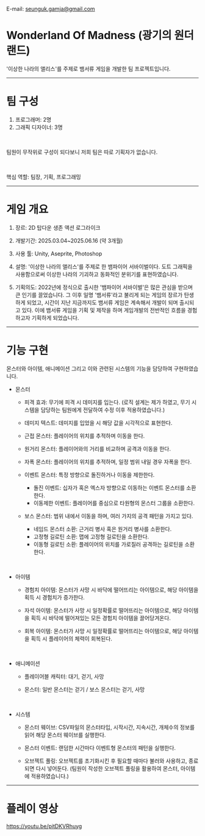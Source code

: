 E-mail: seunguk.gamja@gmail.com

# Wonderland Of Madness (광기의 원더랜드)
'이상한 나라의 앨리스'를 주제로 뱀서류 게임을 개발한 팀 프로젝트입니다.

---
# 팀 구성
1. 프로그래머: 2명
2. 그래픽 디자이너: 3명

<br>

팀원이 무작위로 구성이 되다보니 저희 팀은 따로 기획자가 없습니다.

<br>

핵심 역할: 팀장, 기획, 프로그래밍

---
# 게임 개요
1. 장르: 2D 탑다운 생존 액션 로그라이크
   
2. 개발기간: 2025.03.04~2025.06.16 (약 3개월)
   
3. 사용 툴: Unity, Aseprite, Photoshop
   
4. 설명: '이상한 나라의 앨리스'를 주제로 한 뱀파이어 서바이벌이다. 도트 그래픽을 사용함으로써 이상한 나라의 기괴하고 동화적인 분위기를 표현하였습니다.
   
5. 기획의도: 2022년에 정식으로 출시한 '뱀파이어 서바이벌'은 많은 관심을 받으며 큰 인기를 끌었습니다. 그 이후 일명 '뱀서류'라고 불리게 되는 게임의 장르가 탄생하게 되었고, 시간이 지난 지금까지도 뱀서류 게임은 계속해서 개발이 되며 출시되고 있다. 이에 뱀서류 게임을 기획 및 제작을 하며 게임개발의 전반적인 흐름을 경험하고자 기획하게 되었습니다.
   
---
# 기능 구현
몬스터와 아이템, 애니메이션 그리고 이와 관련된 시스템의 기능을 담당하여 구현하였습니다.

+ 몬스터
   - 피격 효과: 무기에 피격 시 데미지를 입는다. (로직 설계는 제가 하였고, 무기 시스템을 담당하는 팀원에게 전달하여 수정 이후 적용하였습니다.)

   - 데미지 텍스트: 데미지를 입었을 시 해당 값을 시각적으로 표현한다.

   - 근접 몬스터: 플레이어의 위치를 추적하며 이동을 한다.
     
   - 원거리 몬스터: 플레이어와의 거리를 비교하며 공격과 이동을 한다.
     
   - 자폭 몬스터: 플레이어의 위치를 추적하며, 일정 범위 내일 경우 자폭을 한다.
     
   - 이벤트 몬스터: 특정 방향으로 돌진하거나 이동을 제한한다.
      - 돌진 이벤트: 십자가 혹은 엑스자 방향으로 이동하는 이벤트 몬스터를 소환한다.
      - 이동제한 이벤트: 플레이어를 중심으로 타원형의 몬스터 그룹을 소환한다.
     
   - 보스 몬스터: 범위 내에서 이동을 하며, 여러 가지의 공격 패턴을 가지고 있다.
      - 네임드 몬스터 소환: 근거리 병사 혹은 원거리 병사를 소환한다.
      - 고정형 길로틴 소환: 맵에 고정형 길로틴을 소환한다.
      - 이동형 길로틴 소환: 플레이어의 위치를 가로질러 공격하는 길로틴을 소환한다.

<br>

+ 아이템
   - 경험치 아이템: 몬스터가 사망 시 바닥에 떨어뜨리는 아이템으로, 해당 아이템을 획득 시 경험치가 증가한다.
     
   - 자석 아이템: 몬스터가 사망 시 일정확률로 떨어뜨리는 아이템으로, 해당 아이템을 획득 시 바닥에 떨어져있는 모든 경험치 아이템을 끌어당겨온다.
     
   - 회복 아이템: 몬스터가 사망 시 일정확률로 떨어뜨리는 아이템으로, 해당 아이템을 획득 시 플레이어의 체력이 회복된다.

<br>

+ 애니메이션
   - 플레이어블 캐릭터: 대기, 걷기, 사망
     
   - 몬스터: 일반 몬스터는 걷기 / 보스 몬스터는 걷기, 사망

<br>

+ 시스템
   - 몬스터 웨이브: CSV파일의 몬스터타입, 시작시간, 지속시간, 개체수의 정보를 읽어 해당 몬스터 웨이브를 실행한다.
     
   - 몬스터 이벤트: 랜덤한 시간마다 이벤트형 몬스터의 패턴을 실행한다.
 
   - 오브젝트 풀링: 오브젝트를 초기화시킨 후 필요할 때마다 불러와 사용하고, 종료되면 다시 넣어둔다. (팀원이 작성한 오브젝트 풀링을 활용하여 몬스터, 아이템에 적용하였습니다.)

---
# 플레이 영상

https://youtu.be/pitDKVRhuyg
